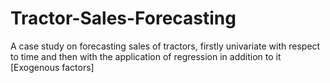 # Tractor-Sales-Forecasting
A case study on forecasting sales of tractors, firstly univariate with respect to time and then with the application of regression in addition to it [Exogenous factors]
